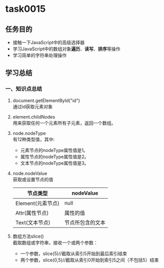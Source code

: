 ﻿# task0015
## 任务目的
- 接触一下JavaScript中的高级选择器
- 学习JavaScript中的数组对象**遍历**、**读写**、**排序**等操作
- 学习简单的字符串处理操作

## 学习总结
### 一、知识点总结
1. document.getElementById("id")  
通过id获取元素对象
2. element.childNodes  
用来获取任何一个元素所有子元素，返回一个数组。  
3. node.nodeType  
有12种类型值，其中:

    - 元素节点的nodeType属性值是1。
    - 属性节点的nodeType属性值是2。
    - 文本节点的nodeType属性值是3。
	
4. node.nodeValue  
获取或设置节点的值   
  
	|     节点类型    |nodeValue|
	|-----------------|---------|
	|Element(元素节点)| null    |
	|  Attr(属性节点) |属性的值 |
	|  Text(文本节点) |节点所包含的文本|  

5. 数组方法slice()  
截取数组或字符串，接收一个或两个参数：

    - 一个参数，slice(5)//截取从索引5开始到最后索引结束
    - 两个参数，slice(0,5)//截取从索引0开始到索引5之间（不包括5）结束


	

